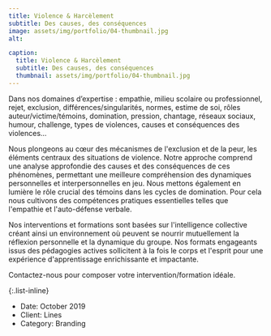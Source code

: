 ```yaml
---
title: Violence & Harcèlement
subtitle: Des causes, des conséquences
image: assets/img/portfolio/04-thumbnail.jpg
alt: 

caption:
  title: Violence & Harcèlement
  subtitle: Des causes, des conséquences
  thumbnail: assets/img/portfolio/04-thumbnail.jpg
---
```

Dans nos domaines d’expertise : empathie, milieu scolaire ou professionnel, rejet, exclusion, différences/singularités, normes, estime de soi, rôles auteur/victime/témoins, domination, pression, chantage, réseaux sociaux, humour, challenge, types de violences, causes et conséquences des violences…

Nous plongeons au cœur des mécanismes de l'exclusion et de la peur, les éléments centraux des situations de violence. Notre approche comprend une analyse approfondie des causes et des conséquences de ces phénomènes, permettant une meilleure compréhension des dynamiques personnelles et interpersonnelles en jeu. Nous mettons également en lumière le rôle crucial des témoins dans les cycles de domination. Pour cela nous cultivons des compétences pratiques essentielles telles que l'empathie et l'auto-défense verbale.

Nos interventions et formations sont basées sur l'intelligence collective créant ainsi un environnement où peuvent se nourrir mutuellement la réflexion personnelle et la dynamique du groupe. Nos formats engageants issus des pédagogies actives sollicitent à la fois le corps et l'esprit pour une expérience d'apprentissage enrichissante et impactante.

Contactez-nous pour composer votre intervention/formation idéale.


{:.list-inline}
- Date: October 2019
- Client: Lines
- Category: Branding

